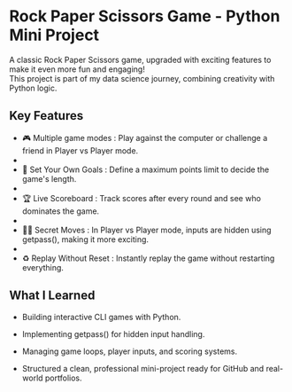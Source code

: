 # Rock Paper Scissors Game - Python Mini Project

A classic Rock Paper Scissors game, upgraded with exciting features to make it even more fun and engaging!  
This project is part of my data science journey, combining creativity with Python logic.

## Key Features

- 🎮 Multiple game modes : Play against the computer or challenge a friend in Player vs Player mode.
- 
- 🎯 Set Your Own Goals : Define a maximum points limit to decide the game's length.
- 
- 🏆 Live Scoreboard : Track scores after every round and see who dominates the game.
- 
- 🕵‍♂ Secret Moves : In Player vs Player mode, inputs are hidden using getpass(), making it more exciting.
- 
- ♻  Replay Without Reset : Instantly replay the game without restarting everything.


## What I Learned

- Building interactive CLI games with Python.

- Implementing getpass() for hidden input handling.

- Managing game loops, player inputs, and scoring systems.

- Structured a clean, professional mini-project ready for GitHub and real-world portfolios.
